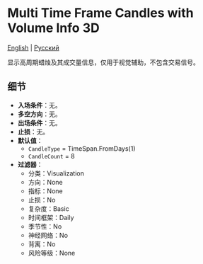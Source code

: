 # Multi Time Frame Candles with Volume Info 3D
[English](README.md) | [Русский](README_ru.md)

显示高周期蜡烛及其成交量信息，仅用于视觉辅助，不包含交易信号。

## 细节

- **入场条件**：无。
- **多空方向**：无。
- **出场条件**：无。
- **止损**：无。
- **默认值**：
  - `CandleType` = TimeSpan.FromDays(1)
  - `CandleCount` = 8
- **过滤器**：
  - 分类：Visualization
  - 方向：None
  - 指标：None
  - 止损：No
  - 复杂度：Basic
  - 时间框架：Daily
  - 季节性：No
  - 神经网络：No
  - 背离：No
  - 风险等级：None

